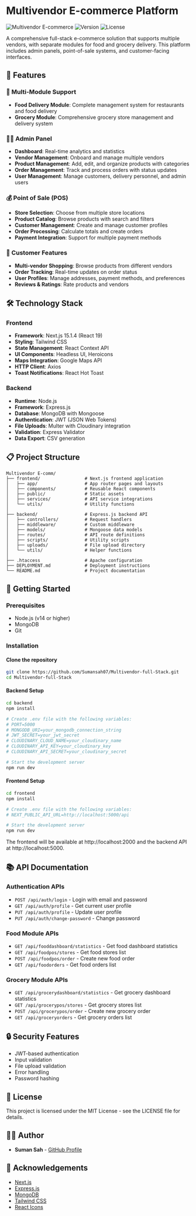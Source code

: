 # Multivendor E-commerce Platform

![Multivendor E-commerce](https://img.shields.io/badge/Multivendor-E--commerce-brightgreen)
![Version](https://img.shields.io/badge/Version-1.0.0-blue)
![License](https://img.shields.io/badge/License-MIT-green)

A comprehensive full-stack e-commerce solution that supports multiple vendors, with separate modules for food and grocery delivery. This platform includes admin panels, point-of-sale systems, and customer-facing interfaces.

## 🌟 Features

### 🛒 Multi-Module Support
- **Food Delivery Module**: Complete management system for restaurants and food delivery
- **Grocery Module**: Comprehensive grocery store management and delivery system

### 👨‍💼 Admin Panel
- **Dashboard**: Real-time analytics and statistics
- **Vendor Management**: Onboard and manage multiple vendors
- **Product Management**: Add, edit, and organize products with categories
- **Order Management**: Track and process orders with status updates
- **User Management**: Manage customers, delivery personnel, and admin users

### 💰 Point of Sale (POS)
- **Store Selection**: Choose from multiple store locations
- **Product Catalog**: Browse products with search and filters
- **Customer Management**: Create and manage customer profiles
- **Order Processing**: Calculate totals and create orders
- **Payment Integration**: Support for multiple payment methods

### 📱 Customer Features
- **Multi-vendor Shopping**: Browse products from different vendors
- **Order Tracking**: Real-time updates on order status
- **User Profiles**: Manage addresses, payment methods, and preferences
- **Reviews & Ratings**: Rate products and vendors

## 🛠️ Technology Stack

### Frontend
- **Framework**: Next.js 15.1.4 (React 19)
- **Styling**: Tailwind CSS
- **State Management**: React Context API
- **UI Components**: Headless UI, Heroicons
- **Maps Integration**: Google Maps API
- **HTTP Client**: Axios
- **Toast Notifications**: React Hot Toast

### Backend
- **Runtime**: Node.js
- **Framework**: Express.js
- **Database**: MongoDB with Mongoose
- **Authentication**: JWT (JSON Web Tokens)
- **File Uploads**: Multer with Cloudinary integration
- **Validation**: Express Validator
- **Data Export**: CSV generation

## 📋 Project Structure

```
Multivendor E-comm/
├── frontend/                 # Next.js frontend application
│   ├── app/                  # App router pages and layouts
│   ├── components/           # Reusable React components
│   ├── public/               # Static assets
│   ├── services/             # API service integrations
│   └── utils/                # Utility functions
│
├── backend/                  # Express.js backend API
│   ├── controllers/          # Request handlers
│   ├── middleware/           # Custom middleware
│   ├── models/               # Mongoose data models
│   ├── routes/               # API route definitions
│   ├── scripts/              # Utility scripts
│   ├── uploads/              # File upload directory
│   └── utils/                # Helper functions
│
├── .htaccess                 # Apache configuration
├── DEPLOYMENT.md             # Deployment instructions
└── README.md                 # Project documentation
```

## 🚀 Getting Started

### Prerequisites
- Node.js (v14 or higher)
- MongoDB
- Git

### Installation

#### Clone the repository
```bash
git clone https://github.com/Sumansah07/Multivendor-full-Stack.git
cd Multivendor-full-Stack
```

#### Backend Setup
```bash
cd backend
npm install

# Create .env file with the following variables:
# PORT=5000
# MONGODB_URI=your_mongodb_connection_string
# JWT_SECRET=your_jwt_secret
# CLOUDINARY_CLOUD_NAME=your_cloudinary_name
# CLOUDINARY_API_KEY=your_cloudinary_key
# CLOUDINARY_API_SECRET=your_cloudinary_secret

# Start the development server
npm run dev
```

#### Frontend Setup
```bash
cd frontend
npm install

# Create .env file with the following variables:
# NEXT_PUBLIC_API_URL=http://localhost:5000/api

# Start the development server
npm run dev
```

The frontend will be available at http://localhost:2000 and the backend API at http://localhost:5000.

## 📚 API Documentation

### Authentication APIs
- `POST /api/auth/login` - Login with email and password
- `GET /api/auth/profile` - Get current user profile
- `PUT /api/auth/profile` - Update user profile
- `PUT /api/auth/change-password` - Change password

### Food Module APIs
- `GET /api/fooddashboard/statistics` - Get food dashboard statistics
- `GET /api/foodpos/stores` - Get food stores list
- `POST /api/foodpos/order` - Create new food order
- `GET /api/foodorders` - Get food orders list

### Grocery Module APIs
- `GET /api/grocerydashboard/statistics` - Get grocery dashboard statistics
- `GET /api/grocerypos/stores` - Get grocery stores list
- `POST /api/grocerypos/order` - Create new grocery order
- `GET /api/groceryorders` - Get grocery orders list

## 🔒 Security Features

- JWT-based authentication
- Input validation
- File upload validation
- Error handling
- Password hashing

## 📝 License

This project is licensed under the MIT License - see the LICENSE file for details.

## 👨‍💻 Author

- **Suman Sah** - [GitHub Profile](https://github.com/Sumansah07)

## 🙏 Acknowledgements

- [Next.js](https://nextjs.org/)
- [Express.js](https://expressjs.com/)
- [MongoDB](https://www.mongodb.com/)
- [Tailwind CSS](https://tailwindcss.com/)
- [React Icons](https://react-icons.github.io/react-icons/)
